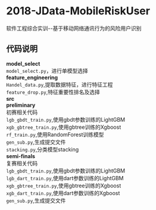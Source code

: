 # 2018-JData-MobileRiskUser
软件工程综合实训--基于移动网络通讯行为的风险用户识别  
## 代码说明  
**model_select**  
`model_select.py`，进行单模型选择   
**feature_engineering**  
`Handel_data.py`,提取数据特征，进行特征工程  
`feature_drop.py`,特征重要性排名及选择  
**src**   
**preliminary**   
初赛相关代码   
`lgb_gbdt_train.py`,使用gbdt参数训练的LightGBM  
`xgb_gbtree_train.py`,使用gbtree训练的Xgboost  
`rf_train.py`,使用RandomForest训练模型  
`gen_sub.py`,生成提交文件  
`stacking.py`,分类模型stacking  
**semi-finals**  
复赛相关代码  
`lgb_gbdt_train.py`,使用gbdt参数训练的LightGBM  
`lgb_dart_train.py`,使用dart参数训练的LightGBM  
`xgb_gbtree_train.py`,使用gbtree训练的Xgboost  
`xgb_dart_train.py`,使用dart参数训练的Xgboost  
`gen_sub.py`,生成提交文件  
